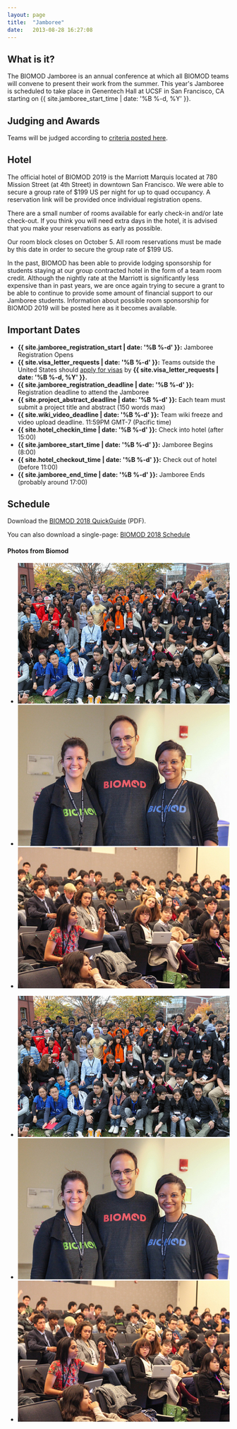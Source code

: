 ```yaml
---
layout: page
title:  "Jamboree"
date:   2013-08-28 16:27:08
---
```



## What is it?

The BIOMOD Jamboree is an annual conference at which all BIOMOD teams will convene to present their work from the summer. This year's Jamboree is scheduled to take place in Genentech Hall at UCSF in San Francisco, CA starting on {{ site.jamboree_start_time | date: '%B %-d, %Y' }}.

## Judging and Awards

Teams will be judged according to [criteria posted here](/judging).

## Hotel

The official hotel of BIOMOD 2019 is the Marriott Marquis located at 780 Mission Street (at 4th Street) in downtown San Francisco.  We were able to secure a group rate of $199 US per night for up to quad occupancy.  A reservation link will be provided once individual registration opens.

There are a small number of rooms available for early check-in and/or late check-out.  If you think you will need extra days in the hotel, it is advised that you make your reservations as early as possible.

Our room block closes on October 5.  All room reservations must be made by this date in order to secure the group rate of $199 US.

In the past, BIOMOD has been able to provide lodging sponsorship for students staying at our group contracted hotel in the form of a team room credit. Although the nightly rate at the Marriott is significantly less expensive than in past years, we are once again trying to secure a grant to be able to continue to provide some amount of financial support to our Jamboree students.  Information about possible room sponsorship for BIOMOD 2019 will be posted here as it becomes available.

## Important Dates

- **{{ site.jamboree_registration_start | date: '%B %-d' }}:** Jamboree Registration Opens
- **{{ site.visa_letter_requests | date: '%B %-d' }}:** Teams outside the United States should [apply for visas](visa-information) by **{{ site.visa_letter_requests | date: '%B %-d, %Y' }}.**
- **{{ site.jamboree_registration_deadline | date: '%B %-d' }}:** Registration deadline to attend the Jamboree
- **{{ site.project_abstract_deadline | date: '%B %-d' }}:** Each team must submit a project title and abstract (150 words max)
- **{{ site.wiki_video_deadline | date: '%B %-d' }}:** Team wiki freeze and video upload deadline. 11:59PM GMT-7 (Pacific time)
- **{{ site.hotel_checkin_time | date: '%B %-d' }}:** Check into hotel (after 15:00)
- **{{ site.jamboree_start_time | date: '%B %-d' }}:** Jamboree Begins (8:00)
- **{{ site.hotel_checkout_time | date: '%B %-d' }}:** Check out of hotel (before 11:00)
- **{{ site.jamboree_end_time | date: '%B %-d' }}:** Jamboree Ends (probably around 17:00)

## Schedule

Download the [BIOMOD 2018 QuickGuide](./BIOMOD2018-QuickGuide.pdf) (PDF).


You can also download a single-page: [BIOMOD 2018 Schedule](./BIOMOD2018-Schedule.pdf)

<div class="main">
<div class="row">

<h4 id="latest-photos">Photos from Biomod</h2>
<div id="photos" class="flexslider">
	<ul class="slides">
		<li><img src="/assets/images/photos/8165661478_b9d70fb1f6.jpg" /></li>
		<li><img src="/assets/images/photos/8165610433_a40a164810.jpg" /></li>
		<li><img src="/assets/images/photos/8165655658_10c6eafbc2.jpg" /></li>
	</ul>
</div>
<div id="photos-nav" class="flexslider">
	<ul class="slides">
		<li><img src="/assets/images/photos/8165661478_b9d70fb1f6.jpg" /></li>
		<li><img src="/assets/images/photos/8165610433_a40a164810.jpg" /></li>
		<li><img src="/assets/images/photos/8165655658_10c6eafbc2.jpg" /></li>
	</ul>
</div>
